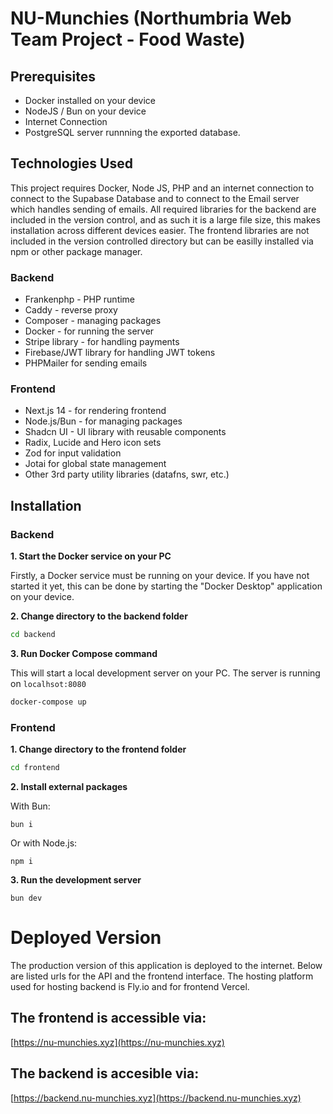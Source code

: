 # NU-Munchies (Northumbria Web Team Project - Food Waste)

## Prerequisites
- Docker installed on your device
- NodeJS / Bun on your device
- Internet Connection
- PostgreSQL server runnning the exported database.

## Technologies Used

This project requires Docker, Node JS, PHP and an internet connection to connect to the Supabase
Database and to connect to the Email server which handles sending of emails. All required libraries for the backend are included in the version control, and as such it is a large file size, this makes installation across different devices easier. The frontend libraries are not included in the version controlled directory but can be easilly installed via npm or other package manager.

### Backend
- Frankenphp - PHP runtime
- Caddy - reverse proxy
- Composer - managing packages
- Docker - for running the server 
- Stripe library - for handling payments
- Firebase/JWT library for handling JWT tokens
- PHPMailer for sending emails

### Frontend
- Next.js 14 - for rendering frontend
- Node.js/Bun - for managing packages
- Shadcn UI - UI library with reusable components
- Radix, Lucide and Hero icon sets
- Zod for input validation
- Jotai for global state management
- Other 3rd party utility libraries (datafns, swr, etc.)

## Installation

### Backend
**1. Start the Docker service on your PC**

Firstly, a Docker service must be running on your device. If you have not started it yet, this can be done by starting the "Docker Desktop" application on your device.

**2. Change directory to the backend folder**

```sh
cd backend
```

**3. Run Docker Compose command**

This will start a local development server on your PC. The server is running on `localhsot:8080`
```sh
docker-compose up
```

### Frontend

**1. Change directory to the frontend folder**

```sh
cd frontend
```

**2. Install external packages**

With Bun:

```
bun i
```
Or with Node.js:
```
npm i
```

**3. Run the development server**

```
bun dev
```


# Deployed Version

The production version of this application is deployed to the internet. Below are listed urls for the API and the frontend interface. The hosting platform used for hosting backend is Fly.io and for frontend Vercel.

## The frontend is accessible via:
[https://nu-munchies.xyz](https://nu-munchies.xyz)

## The backend is accesible via:
[https://backend.nu-munchies.xyz](https://backend.nu-munchies.xyz)

